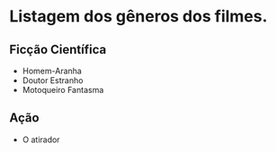 
# Listagem dos gêneros dos filmes.

## Ficção Científica

- Homem-Aranha
- Doutor Estranho
- Motoqueiro Fantasma

## Ação

- O atirador

